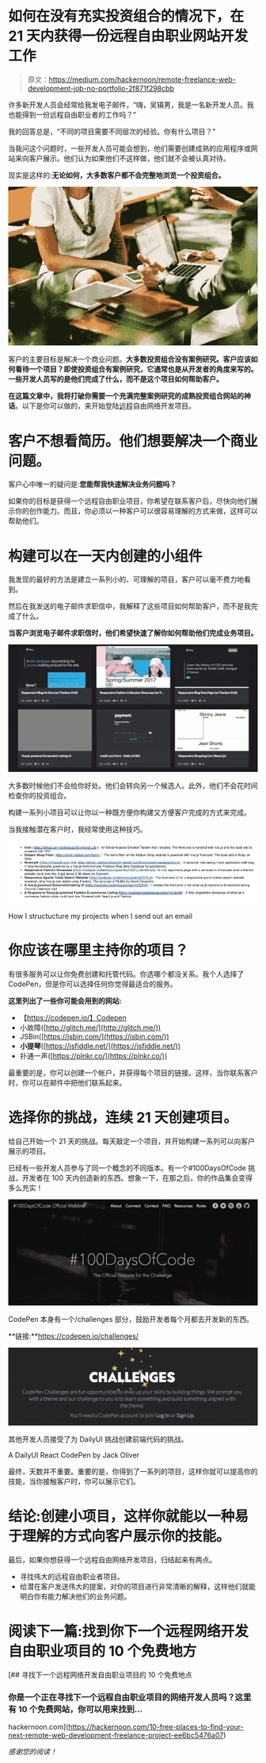 # 如何在没有充实投资组合的情况下，在 21 天内获得一份远程自由职业网站开发工作

> 原文：<https://medium.com/hackernoon/remote-freelance-web-development-job-no-portfolio-2f871f298cbb>

许多新开发人员会经常给我发电子邮件，“嗨，吴镇男，我是一名新开发人员。我也能得到一份远程自由职业者的工作吗？”

我的回答总是，“不同的项目需要不同层次的经验。你有什么项目？”

当我问这个问题时，一些开发人员可能会想到，他们需要创建成熟的应用程序或网站来向客户展示。他们认为如果他们不这样做，他们就不会被认真对待。

现实是这样的:**无论如何，大多数客户都不会完整地浏览一个投资组合。**

![](img/7ea080efb5c24a3dbe4d5f0bcd186991.png)

客户的主要目标是解决一个商业问题。**大多数投资组合没有案例研究。客户应该如何看待一个项目？即使投资组合有案例研究，它通常也是从开发者的角度来写的。一些开发人员写的是他们完成了什么，而不是这个项目如何帮助客户。**

**在这篇文章中，我将打破你需要一个充满完整案例研究的成熟投资组合网站的神话**。以下是你可以做的，来开始登陆[远程](https://hackernoon.com/tagged/remote)自由网络开发项目。

# 客户不想看简历。他们想要解决一个商业问题。

客户心中唯一的疑问是:**您能帮我快速解决业务问题吗？**

如果你的目标是获得一个远程自由职业项目，你希望在联系客户后，尽快向他们展示你的创作能力。而且，你必须以一种客户可以很容易理解的方式来做，这样可以帮助他们。

# 构建可以在一天内创建的小组件

我发现的最好的方法是建立一系列小的、可理解的项目，客户可以毫不费力地看到。

然后在我发送的电子邮件求职信中，我解释了这些项目如何帮助客户，而不是我完成了什么。

**当客户浏览电子邮件求职信时，他们希望快速了解你如何帮助他们完成业务项目。**

![](img/2649f50856c06f278f9041fb5d25685d.png)

大多数时候他们不会给你好处。他们会转向另一个候选人。此外，他们不会花时间检查你的投资组合。

构建一系列小项目可以让你以一种既方便你构建又方便客户完成的方式来完成。

当我接触潜在客户时，我经常使用这种技巧。

![](img/9bcbc553c6a2a5705ec4e334876fd1d3.png)

How I structucture my projects when I send out an email

# 你应该在哪里主持你的项目？

有很多服务可以让你免费创建和托管代码。你选哪个都没关系。我个人选择了 CodePen，但是你可以选择任何你觉得最适合的服务。

**这里列出了一些你可能会用到的网站:**

*   【https://codepen.io/】Codepen
*   小故障([http://glitch.me/](http://glitch.me/))
*   JSBin([https://jsbin.com/](https://jsbin.com/))
*   **小提琴**([https://jsfiddle.net/](https://jsfiddle.net/))
*   扑通一声([https://plnkr.co/](https://plnkr.co/))

最重要的是，你可以创建一个帐户，并获得每个项目的链接。这样，当你联系客户时，你可以在邮件中把他们联系起来。

# 选择你的挑战，连续 21 天创建项目。

给自己开始一个 21 天的挑战。每天敲定一个项目，并开始构建一系列可以向客户展示的项目。

已经有一些开发人员参与了同一个概念的不同版本。有一个#100DaysOfCode 挑战，开发者在 100 天内创造新的东西。想象一下，在那之后，你的作品集会变得多么充实！

![](img/5e84aea94d186c17b756a020e6bfba7c.png)

CodePen 本身有一个/challenges 部分，鼓励开发者每个月都去开发新的东西。

**链接:**https://codepen.io/challenges/

![](img/ba73a48f1ec50641ed88b78d2f951d7d.png)

其他开发人员接受了为 DailyUI 挑战创建前端代码的挑战。

A DailyUI React CodePen by Jack Oliver

最终，天数并不重要。重要的是，你得到了一系列的项目，这样你就可以提高你的技能，当你接触客户时，你可以展示它们。

# 结论:创建小项目，这样你就能以一种易于理解的方式向客户展示你的技能。

最后，如果你想获得一个远程自由网络开发项目，归结起来有两点。

*   寻找伟大的远程自由职业者项目。
*   给潜在客户发送伟大的提案，对你的项目进行非常清晰的解释，这样他们就能明白你有能力解决他们的业务问题。

# 阅读下一篇:找到你下一个远程网络开发自由职业项目的 10 个免费地方

[](https://hackernoon.com/10-free-places-to-find-your-next-remote-web-development-freelance-project-ee6bc5476a07) [## 寻找下一个远程网络开发自由职业项目的 10 个免费地点

### 你是一个正在寻找下一个远程自由职业项目的网络开发人员吗？这里有 10 个免费网站，你可以用来找到…

hackernoon.com](https://hackernoon.com/10-free-places-to-find-your-next-remote-web-development-freelance-project-ee6bc5476a07) 

*感谢您的阅读！*